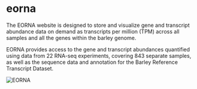 # eorna

The EORNA website is designed to store and visualize gene and transcript abundance data on demand as transcripts per million (TPM) across all samples and all the genes within the barley genome.

EORNA provides access to the gene and transcript abundances quantified using data from 22 RNA-seq experiments, covering 843 separate samples, as well as the sequence data and annotation for the Barley Reference Transcript Dataset.

![](https://barley.hutton.ac.uk/images/eorna-shot.png "EORNA")
